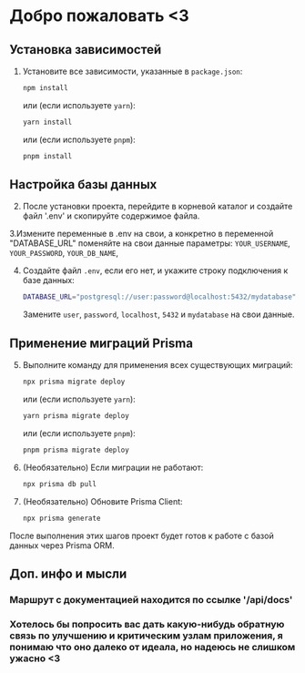 # Добро пожаловать <3

## Установка зависимостей

1. Установите все зависимости, указанные в `package.json`:
   ```sh
   npm install
   ```
   или (если используете `yarn`):
   ```sh
   yarn install
   ```
   или (если используете `pnpm`):
   ```sh
   pnpm install
   ```

## Настройка базы данных

2. После установки проекта, перейдите в корневой каталог и создайте файл '.env' и скопируйте содержимое файла.

3.Измените переменные в .env на свои, а конкретно в переменной "DATABASE_URL" поменяйте на свои данные параметры:
`YOUR_USERNAME`, `YOUR_PASSWORD`, `YOUR_DB_NAME`,

4. Создайте файл `.env`, если его нет, и укажите строку подключения к базе данных:
   ```sh
   DATABASE_URL="postgresql://user:password@localhost:5432/mydatabase"
   ```
   Замените `user`, `password`, `localhost`, `5432` и `mydatabase` на свои данные.

## Применение миграций Prisma

5. Выполните команду для применения всех существующих миграций:
   ```sh
   npx prisma migrate deploy
   ```
   или (если используете `yarn`):
   ```sh
   yarn prisma migrate deploy
   ```
   или (если используете `pnpm`):
   ```sh
   pnpm prisma migrate deploy
   ```

5. (Необязательно) Если миграции не работают:
   ```sh
   npx prisma db pull
   ```

6. (Необязательно) Обновите Prisma Client:
   ```sh
   npx prisma generate
   ```

После выполнения этих шагов проект будет готов к работе с базой данных через Prisma ORM.

## Доп. инфо и мысли
### Маршрут с документацией находится по ссылке '/api/docs'
### Хотелось бы попросить вас дать какую-нибудь обратную связь по улучшению и критическим узлам приложения, я понимаю что оно далеко от идеала, но надеюсь не слишком ужасно <3

